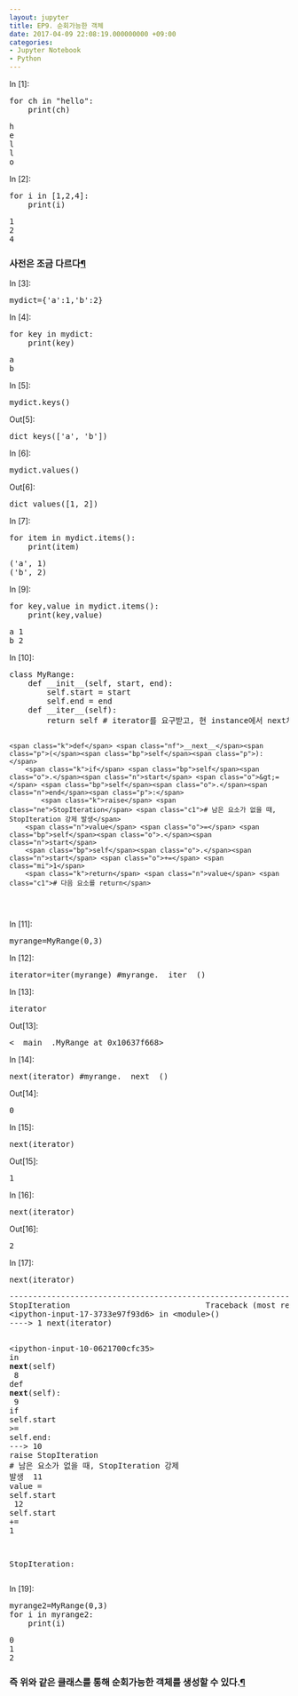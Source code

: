 ```yaml
---
layout: jupyter
title: EP9. 순회가능한 객체
date: 2017-04-09 22:08:19.000000000 +09:00
categories:
- Jupyter Notebook
- Python
---
```

<div tabindex="-1" id="notebook" class="border-box-sizing">
    <div class="container" id="notebook-container">

<div class="cell border-box-sizing code_cell rendered">
<div class="input">
<div class="prompt input_prompt">In&nbsp;[1]:</div>
<div class="inner_cell">
    <div class="input_area">
<div class=" highlight hl-ipython3"><pre><span></span><span class="k">for</span> <span class="n">ch</span> <span class="ow">in</span> <span class="s2">&quot;hello&quot;</span><span class="p">:</span>
    <span class="nb">print</span><span class="p">(</span><span class="n">ch</span><span class="p">)</span>
</pre></div>

</div>
</div>
</div>

<div class="output_wrapper">
<div class="output">


<div class="output_area"><div class="prompt"></div>
<div class="output_subarea output_stream output_stdout output_text">
<pre>h
e
l
l
o
</pre>
</div>
</div>

</div>
</div>

</div>
<div class="cell border-box-sizing code_cell rendered">
<div class="input">
<div class="prompt input_prompt">In&nbsp;[2]:</div>
<div class="inner_cell">
    <div class="input_area">
<div class=" highlight hl-ipython3"><pre><span></span><span class="k">for</span> <span class="n">i</span> <span class="ow">in</span> <span class="p">[</span><span class="mi">1</span><span class="p">,</span><span class="mi">2</span><span class="p">,</span><span class="mi">4</span><span class="p">]:</span>
    <span class="nb">print</span><span class="p">(</span><span class="n">i</span><span class="p">)</span>
</pre></div>

</div>
</div>
</div>

<div class="output_wrapper">
<div class="output">


<div class="output_area"><div class="prompt"></div>
<div class="output_subarea output_stream output_stdout output_text">
<pre>1
2
4
</pre>
</div>
</div>

</div>
</div>

</div>
<div class="cell border-box-sizing text_cell rendered">
<div class="prompt input_prompt">
</div>
<div class="inner_cell">
<div class="text_cell_render border-box-sizing rendered_html">
<h3 id="&#49324;&#51204;&#51008;-&#51312;&#44552;-&#45796;&#47476;&#45796;">&#49324;&#51204;&#51008; &#51312;&#44552; &#45796;&#47476;&#45796;<a class="anchor-link" href="#&#49324;&#51204;&#51008;-&#51312;&#44552;-&#45796;&#47476;&#45796;">&#182;</a></h3>
</div>
</div>
</div>
<div class="cell border-box-sizing code_cell rendered">
<div class="input">
<div class="prompt input_prompt">In&nbsp;[3]:</div>
<div class="inner_cell">
    <div class="input_area">
<div class=" highlight hl-ipython3"><pre><span></span><span class="n">mydict</span><span class="o">=</span><span class="p">{</span><span class="s1">&#39;a&#39;</span><span class="p">:</span><span class="mi">1</span><span class="p">,</span><span class="s1">&#39;b&#39;</span><span class="p">:</span><span class="mi">2</span><span class="p">}</span>
</pre></div>

</div>
</div>
</div>

</div>
<div class="cell border-box-sizing code_cell rendered">
<div class="input">
<div class="prompt input_prompt">In&nbsp;[4]:</div>
<div class="inner_cell">
    <div class="input_area">
<div class=" highlight hl-ipython3"><pre><span></span><span class="k">for</span> <span class="n">key</span> <span class="ow">in</span> <span class="n">mydict</span><span class="p">:</span>
    <span class="nb">print</span><span class="p">(</span><span class="n">key</span><span class="p">)</span>
</pre></div>

</div>
</div>
</div>

<div class="output_wrapper">
<div class="output">


<div class="output_area"><div class="prompt"></div>
<div class="output_subarea output_stream output_stdout output_text">
<pre>a
b
</pre>
</div>
</div>

</div>
</div>

</div>
<div class="cell border-box-sizing code_cell rendered">
<div class="input">
<div class="prompt input_prompt">In&nbsp;[5]:</div>
<div class="inner_cell">
    <div class="input_area">
<div class=" highlight hl-ipython3"><pre><span></span><span class="n">mydict</span><span class="o">.</span><span class="n">keys</span><span class="p">()</span>
</pre></div>

</div>
</div>
</div>

<div class="output_wrapper">
<div class="output">


<div class="output_area"><div class="prompt output_prompt">Out[5]:</div>


<div class="output_text output_subarea output_execute_result">
<pre>dict_keys([&#39;a&#39;, &#39;b&#39;])</pre>
</div>

</div>

</div>
</div>

</div>
<div class="cell border-box-sizing code_cell rendered">
<div class="input">
<div class="prompt input_prompt">In&nbsp;[6]:</div>
<div class="inner_cell">
    <div class="input_area">
<div class=" highlight hl-ipython3"><pre><span></span><span class="n">mydict</span><span class="o">.</span><span class="n">values</span><span class="p">()</span>
</pre></div>

</div>
</div>
</div>

<div class="output_wrapper">
<div class="output">


<div class="output_area"><div class="prompt output_prompt">Out[6]:</div>


<div class="output_text output_subarea output_execute_result">
<pre>dict_values([1, 2])</pre>
</div>

</div>

</div>
</div>

</div>
<div class="cell border-box-sizing code_cell rendered">
<div class="input">
<div class="prompt input_prompt">In&nbsp;[7]:</div>
<div class="inner_cell">
    <div class="input_area">
<div class=" highlight hl-ipython3"><pre><span></span><span class="k">for</span> <span class="n">item</span> <span class="ow">in</span> <span class="n">mydict</span><span class="o">.</span><span class="n">items</span><span class="p">():</span>
    <span class="nb">print</span><span class="p">(</span><span class="n">item</span><span class="p">)</span>
</pre></div>

</div>
</div>
</div>

<div class="output_wrapper">
<div class="output">


<div class="output_area"><div class="prompt"></div>
<div class="output_subarea output_stream output_stdout output_text">
<pre>(&#39;a&#39;, 1)
(&#39;b&#39;, 2)
</pre>
</div>
</div>

</div>
</div>

</div>
<div class="cell border-box-sizing code_cell rendered">
<div class="input">
<div class="prompt input_prompt">In&nbsp;[9]:</div>
<div class="inner_cell">
    <div class="input_area">
<div class=" highlight hl-ipython3"><pre><span></span><span class="k">for</span> <span class="n">key</span><span class="p">,</span><span class="n">value</span> <span class="ow">in</span> <span class="n">mydict</span><span class="o">.</span><span class="n">items</span><span class="p">():</span>
    <span class="nb">print</span><span class="p">(</span><span class="n">key</span><span class="p">,</span><span class="n">value</span><span class="p">)</span>
</pre></div>

</div>
</div>
</div>

<div class="output_wrapper">
<div class="output">


<div class="output_area"><div class="prompt"></div>
<div class="output_subarea output_stream output_stdout output_text">
<pre>a 1
b 2
</pre>
</div>
</div>

</div>
</div>

</div>
<div class="cell border-box-sizing code_cell rendered">
<div class="input">
<div class="prompt input_prompt">In&nbsp;[10]:</div>
<div class="inner_cell">
    <div class="input_area">
<div class=" highlight hl-ipython3"><pre><span></span><span class="k">class</span> <span class="nc">MyRange</span><span class="p">:</span>
    <span class="k">def</span> <span class="nf">__init__</span><span class="p">(</span><span class="bp">self</span><span class="p">,</span> <span class="n">start</span><span class="p">,</span> <span class="n">end</span><span class="p">):</span>
        <span class="bp">self</span><span class="o">.</span><span class="n">start</span> <span class="o">=</span> <span class="n">start</span>
        <span class="bp">self</span><span class="o">.</span><span class="n">end</span> <span class="o">=</span> <span class="n">end</span>
    <span class="k">def</span> <span class="nf">__iter__</span><span class="p">(</span><span class="bp">self</span><span class="p">):</span>
        <span class="k">return</span> <span class="bp">self</span> <span class="c1"># iterator를 요구받고, 현 instance에서 next처리</span>

    <span class="k">def</span> <span class="nf">__next__</span><span class="p">(</span><span class="bp">self</span><span class="p">):</span>
        <span class="k">if</span> <span class="bp">self</span><span class="o">.</span><span class="n">start</span> <span class="o">&gt;=</span> <span class="bp">self</span><span class="o">.</span><span class="n">end</span><span class="p">:</span>
            <span class="k">raise</span> <span class="ne">StopIteration</span> <span class="c1"># 남은 요소가 없을 때, StopIteration 강제 발생</span>
        <span class="n">value</span> <span class="o">=</span> <span class="bp">self</span><span class="o">.</span><span class="n">start</span>
        <span class="bp">self</span><span class="o">.</span><span class="n">start</span> <span class="o">+=</span> <span class="mi">1</span>
        <span class="k">return</span> <span class="n">value</span> <span class="c1"># 다음 요소를 return</span>
</pre></div>

</div>
</div>
</div>

</div>
<div class="cell border-box-sizing code_cell rendered">
<div class="input">
<div class="prompt input_prompt">In&nbsp;[11]:</div>
<div class="inner_cell">
    <div class="input_area">
<div class=" highlight hl-ipython3"><pre><span></span><span class="n">myrange</span><span class="o">=</span><span class="n">MyRange</span><span class="p">(</span><span class="mi">0</span><span class="p">,</span><span class="mi">3</span><span class="p">)</span>
</pre></div>

</div>
</div>
</div>

</div>
<div class="cell border-box-sizing code_cell rendered">
<div class="input">
<div class="prompt input_prompt">In&nbsp;[12]:</div>
<div class="inner_cell">
    <div class="input_area">
<div class=" highlight hl-ipython3"><pre><span></span><span class="n">iterator</span><span class="o">=</span><span class="nb">iter</span><span class="p">(</span><span class="n">myrange</span><span class="p">)</span> <span class="c1">#myrange.__iter__()</span>
</pre></div>

</div>
</div>
</div>

</div>
<div class="cell border-box-sizing code_cell rendered">
<div class="input">
<div class="prompt input_prompt">In&nbsp;[13]:</div>
<div class="inner_cell">
    <div class="input_area">
<div class=" highlight hl-ipython3"><pre><span></span><span class="n">iterator</span>
</pre></div>

</div>
</div>
</div>

<div class="output_wrapper">
<div class="output">


<div class="output_area"><div class="prompt output_prompt">Out[13]:</div>


<div class="output_text output_subarea output_execute_result">
<pre>&lt;__main__.MyRange at 0x10637f668&gt;</pre>
</div>

</div>

</div>
</div>

</div>
<div class="cell border-box-sizing code_cell rendered">
<div class="input">
<div class="prompt input_prompt">In&nbsp;[14]:</div>
<div class="inner_cell">
    <div class="input_area">
<div class=" highlight hl-ipython3"><pre><span></span><span class="nb">next</span><span class="p">(</span><span class="n">iterator</span><span class="p">)</span> <span class="c1">#myrange.__next__()</span>
</pre></div>

</div>
</div>
</div>

<div class="output_wrapper">
<div class="output">


<div class="output_area"><div class="prompt output_prompt">Out[14]:</div>


<div class="output_text output_subarea output_execute_result">
<pre>0</pre>
</div>

</div>

</div>
</div>

</div>
<div class="cell border-box-sizing code_cell rendered">
<div class="input">
<div class="prompt input_prompt">In&nbsp;[15]:</div>
<div class="inner_cell">
    <div class="input_area">
<div class=" highlight hl-ipython3"><pre><span></span><span class="nb">next</span><span class="p">(</span><span class="n">iterator</span><span class="p">)</span>
</pre></div>

</div>
</div>
</div>

<div class="output_wrapper">
<div class="output">


<div class="output_area"><div class="prompt output_prompt">Out[15]:</div>


<div class="output_text output_subarea output_execute_result">
<pre>1</pre>
</div>

</div>

</div>
</div>

</div>
<div class="cell border-box-sizing code_cell rendered">
<div class="input">
<div class="prompt input_prompt">In&nbsp;[16]:</div>
<div class="inner_cell">
    <div class="input_area">
<div class=" highlight hl-ipython3"><pre><span></span><span class="nb">next</span><span class="p">(</span><span class="n">iterator</span><span class="p">)</span>
</pre></div>

</div>
</div>
</div>

<div class="output_wrapper">
<div class="output">


<div class="output_area"><div class="prompt output_prompt">Out[16]:</div>


<div class="output_text output_subarea output_execute_result">
<pre>2</pre>
</div>

</div>

</div>
</div>

</div>
<div class="cell border-box-sizing code_cell rendered">
<div class="input">
<div class="prompt input_prompt">In&nbsp;[17]:</div>
<div class="inner_cell">
    <div class="input_area">
<div class=" highlight hl-ipython3"><pre><span></span><span class="nb">next</span><span class="p">(</span><span class="n">iterator</span><span class="p">)</span>
</pre></div>

</div>
</div>
</div>

<div class="output_wrapper">
<div class="output">


<div class="output_area"><div class="prompt"></div>
<div class="output_subarea output_text output_error">
<pre>
<span class="ansi-red-fg">---------------------------------------------------------------------------</span>
<span class="ansi-red-fg">StopIteration</span>                             Traceback (most recent call last)
<span class="ansi-green-fg">&lt;ipython-input-17-3733e97f93d6&gt;</span> in <span class="ansi-cyan-fg">&lt;module&gt;</span><span class="ansi-blue-fg">()</span>
<span class="ansi-green-fg">----&gt; 1</span><span class="ansi-red-fg"> </span>next<span class="ansi-blue-fg">(</span>iterator<span class="ansi-blue-fg">)</span>

<span class="ansi-green-fg">&lt;ipython-input-10-0621700cfc35&gt;</span> in <span class="ansi-cyan-fg">__next__</span><span class="ansi-blue-fg">(self)</span>
<span class="ansi-green-intense-fg ansi-bold">      8</span>     <span class="ansi-green-fg">def</span> __next__<span class="ansi-blue-fg">(</span>self<span class="ansi-blue-fg">)</span><span class="ansi-blue-fg">:</span>
<span class="ansi-green-intense-fg ansi-bold">      9</span>         <span class="ansi-green-fg">if</span> self<span class="ansi-blue-fg">.</span>start <span class="ansi-blue-fg">&gt;=</span> self<span class="ansi-blue-fg">.</span>end<span class="ansi-blue-fg">:</span>
<span class="ansi-green-fg">---&gt; 10</span><span class="ansi-red-fg">             </span><span class="ansi-green-fg">raise</span> StopIteration <span class="ansi-red-fg"># 남은 요소가 없을 때, StopIteration 강제 발생</span>
<span class="ansi-green-intense-fg ansi-bold">     11</span>         value <span class="ansi-blue-fg">=</span> self<span class="ansi-blue-fg">.</span>start
<span class="ansi-green-intense-fg ansi-bold">     12</span>         self<span class="ansi-blue-fg">.</span>start <span class="ansi-blue-fg">+=</span> <span class="ansi-cyan-fg">1</span>

<span class="ansi-red-fg">StopIteration</span>: </pre>
</div>
</div>

</div>
</div>

</div>
<div class="cell border-box-sizing code_cell rendered">
<div class="input">
<div class="prompt input_prompt">In&nbsp;[19]:</div>
<div class="inner_cell">
    <div class="input_area">
<div class=" highlight hl-ipython3"><pre><span></span><span class="n">myrange2</span><span class="o">=</span><span class="n">MyRange</span><span class="p">(</span><span class="mi">0</span><span class="p">,</span><span class="mi">3</span><span class="p">)</span>
<span class="k">for</span> <span class="n">i</span> <span class="ow">in</span> <span class="n">myrange2</span><span class="p">:</span>
    <span class="nb">print</span><span class="p">(</span><span class="n">i</span><span class="p">)</span>
</pre></div>

</div>
</div>
</div>

<div class="output_wrapper">
<div class="output">


<div class="output_area"><div class="prompt"></div>
<div class="output_subarea output_stream output_stdout output_text">
<pre>0
1
2
</pre>
</div>
</div>

</div>
</div>

</div>
<div class="cell border-box-sizing text_cell rendered">
<div class="prompt input_prompt">
</div>
<div class="inner_cell">
<div class="text_cell_render border-box-sizing rendered_html">
<h3 id="&#51593;-&#50948;&#50752;-&#44057;&#51008;-&#53364;&#47000;&#49828;&#47484;-&#53685;&#54644;-&#49692;&#54924;&#44032;&#45733;&#54620;-&#44061;&#52404;&#47484;-&#49373;&#49457;&#54624;-&#49688;-&#51080;&#45796;.">&#51593; &#50948;&#50752; &#44057;&#51008; &#53364;&#47000;&#49828;&#47484; &#53685;&#54644; &#49692;&#54924;&#44032;&#45733;&#54620; &#44061;&#52404;&#47484; &#49373;&#49457;&#54624; &#49688; &#51080;&#45796;.<a class="anchor-link" href="#&#51593;-&#50948;&#50752;-&#44057;&#51008;-&#53364;&#47000;&#49828;&#47484;-&#53685;&#54644;-&#49692;&#54924;&#44032;&#45733;&#54620;-&#44061;&#52404;&#47484;-&#49373;&#49457;&#54624;-&#49688;-&#51080;&#45796;.">&#182;</a></h3>
</div>
</div>
</div>
    </div>
  </div>
